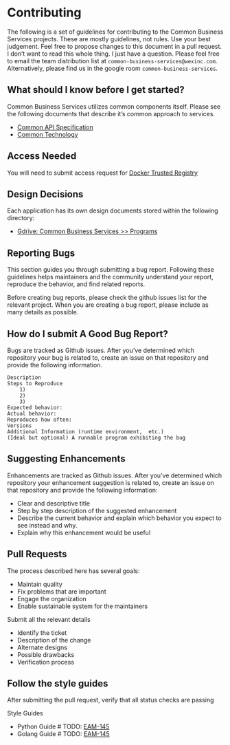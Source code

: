 # Contributing
The following is a set of guidelines for contributing to the Common Business Services projects.  These are mostly guidelines, not rules. Use your best judgement. Feel free to propose changes to this document in a pull request.
I don’t want to read this whole thing. I just have a question.
Please feel free to email the team distribution list at `common-business-services@wexinc.com`.
Alternatively, please find us in the google room `common-business-services`.

## What should I know before I get started?
Common Business Services utilizes common components itself. Please see the following documents that describe it’s common approach to services.

* [Common API Specification](https://docs.google.com/document/d/19h0BUcosjs_is3BxyJItPjK9Sutgr_da9VkpoUTkCXA/edit)
* [Common Technology](https://docs.google.com/document/d/10XQdnK3puSZmV8ZeGMFS6v0CayWA9ButrDK0acUHEJc/edit)

## Access Needed

You will need to submit access request for [Docker Trusted Registry](https://dtr.wexapps.com/)

## Design Decisions
Each application has its own design documents stored within the following directory:

* [Gdrive: Common Business Services >> Programs](https://drive.google.com/drive/folders/1NNaZrLY5qpBKaLmlP29U6nZiHbEYhqyS)

## Reporting Bugs
This section guides you through submitting a bug report. Following these guidelines helps maintainers and the community
understand your report, reproduce the behavior, and find related reports.

Before creating bug reports, please check the github issues list for the relevant project. When you are creating a bug
report, please include as many details as possible.

## How do I submit A Good Bug Report?
Bugs are tracked as Github issues. After you’ve determined which repository your bug is related to, create an issue on
that repository and provide the following information.

    Description
    Steps to Reproduce
        1)
        2)
        3)
    Expected behavior:
    Actual behavior:
    Reproduces how often:
    Versions
    Additional Information (runtime environment,  etc.)
    (Ideal but optional) A runnable program exhibiting the bug


## Suggesting Enhancements
Enhancements are tracked as Github issues. After you’ve determined which repository your enhancement suggestion is
related to, create an issue on that repository and provide the following information:

* Clear and descriptive title
* Step by step description of the suggested enhancement
* Describe the current behavior and explain which behavior you expect to see instead and why.
* Explain why this enhancement would be useful

## Pull Requests
The process described here has several goals:

* Maintain quality
* Fix problems that are important
* Engage the organization
* Enable sustainable system for the maintainers

Submit all the relevant details
* Identify the ticket
* Description of the change
* Alternate designs
* Possible drawbacks
* Verification process

## Follow the style guides
After submitting the pull request, verify that all status checks are passing

Style Guides
* Python Guide # TODO: [EAM-145](https://wexinc.atlassian.net/browse/EAM-145)
* Golang Guide # TODO: [EAM-145](https://wexinc.atlassian.net/browse/EAM-145)
